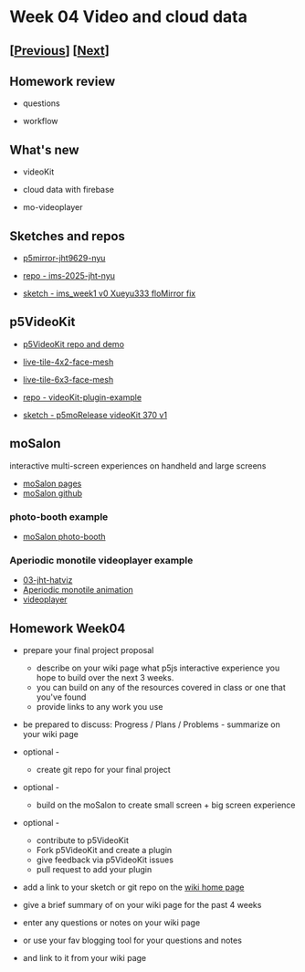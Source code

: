 # Week 04 Video and cloud data

## [[Previous](./03_time.md)] [[Next](./05_proposal.md)]

## Homework review

- questions

- workflow

## What's new

- videoKit

- cloud data with firebase

- mo-videoplayer

## Sketches and repos

- [p5mirror-jht9629-nyu](https://jht9629-nyu.github.io/p5mirror-jht9629-nyu/downloads/gen/sketches_recent.html)

- [repo - ims-2025-jht-nyu](https://github.com/jht9629-nyu/ims-2025-jht-nyu)

- [sketch - ims_week1 v0 Xueyu333 floMirror fix](https://editor.p5js.org/jht9629-nyu/sketches/1MbhCPM60)

<!-- - Pixel manipulation: raw buffers pixels and GLSL shaders -->

<!-- ## nodejs setup

[https://nodejs.org/en/download](https://nodejs.org/en/download)
 -->

<!-- ```
// https://editor.p5js.org/jht9629-nyu/sketches/7hzeHDSIl
// 03-jht-hatviz

https://www.youtube.com/watch?v=W-ECvtIA-5A
Aperiodic monotile animation

https://molab-itp.github.io/moSalon/src/videoplayer/?playlist=W-ECvtIA-5A&title=Aperiodic%20monotile%20animation
``` -->

## p5VideoKit

- [p5VideoKit repo and demo](https://github.com/molab-itp/p5videoKit)

<!-- - [skin-tone-main-qr](https://jht1493.net/p5VideoKit/demo/index.html?u=12&d=videoKit/settings/2022-skin-tone/skin-tone-main-qr.json) -->

- [live-tile-4x2-face-mesh](https://jht1493.net/p5VideoKit/demo/?a=%7B%22setting%22%3A%22live-tile-4x2-face-mesh%22%2C%22comment%22%3A%22live-tile-4x2-face-mesh%22%2C%22back_color%22%3A200%2C%22room_name%22%3A%22VideoKit-SkinTone2%22%2C%22patch_layout%22%3A%22Single%22%2C%22canvas_size%22%3A%22960x540%22%2C%22capture_size%22%3A%22default%22%2C%22render_size%22%3A%22Canvas%22%2C%22chat_name%22%3A%22jht%22%2C%22chat_chk%22%3A0%2C%22live_index%22%3A0%2C%22live_chk%22%3A1%2C%22urects_lock%22%3A0%2C%22urects_count%22%3A1%2C%22canvas_resize_ref%22%3A%22%22%2C%22canvas_data_chk%22%3A1%2C%22mediaDiv_states%22%3A%5Bnull%2C%7B%22vis%22%3A0%2C%22mute%22%3A1%7D%2C%7B%22vis%22%3A0%2C%22mute%22%3A1%7D%5D%2C%22patches%22%3A%5B%7B%22eff_spec%22%3A%7B%22ipatch%22%3A0%2C%22imedia%22%3A1%2C%22eff_label%22%3A%22live_tile_host%22%2C%22urect%22%3A%7B%22width%22%3A960%2C%22height%22%3A540%2C%22x0%22%3A0%2C%22y0%22%3A0%7D%7D%2C%22eff_props%22%3A%7B%22ncell%22%3A2%2C%22width_div%22%3A2%2C%22period%22%3A5%2C%22fit%22%3A%22height%22%2C%22showQRCode%22%3A1%2C%22autoHideQRCode%22%3A1%2C%22image_url%22%3A%22.%2Feffects%2Fqrcode0.png%22%2C%22shift%22%3A1%7D%7D%5D%7D)

- [live-tile-6x3-face-mesh](https://jht1493.net/p5VideoKit/demo/?a=%7B%22setting%22%3A%22live-tile-6x3-face-mesh%22%2C%22comment%22%3A%22live-tile-6x3-face-mesh%22%2C%22back_color%22%3A200%2C%22room_name%22%3A%22VideoKit-SkinTone2%22%2C%22patch_layout%22%3A%22Single%22%2C%22canvas_size%22%3A%22960x540%22%2C%22capture_size%22%3A%22default%22%2C%22render_size%22%3A%22Canvas%22%2C%22chat_name%22%3A%22jht%22%2C%22chat_chk%22%3A0%2C%22live_index%22%3A0%2C%22live_chk%22%3A1%2C%22urects_lock%22%3A0%2C%22urects_count%22%3A1%2C%22canvas_resize_ref%22%3A%22%22%2C%22canvas_data_chk%22%3A1%2C%22mediaDiv_states%22%3A%5Bnull%2C%7B%22vis%22%3A0%2C%22mute%22%3A1%7D%2C%7B%22vis%22%3A0%2C%22mute%22%3A1%7D%5D%2C%22patches%22%3A%5B%7B%22eff_spec%22%3A%7B%22ipatch%22%3A0%2C%22imedia%22%3A1%2C%22eff_label%22%3A%22live_tile_host%22%2C%22urect%22%3A%7B%22width%22%3A960%2C%22height%22%3A540%2C%22x0%22%3A0%2C%22y0%22%3A0%7D%7D%2C%22eff_props%22%3A%7B%22ncell%22%3A3%2C%22width_div%22%3A2%2C%22period%22%3A5%2C%22fit%22%3A%22height%22%2C%22showQRCode%22%3A1%2C%22autoHideQRCode%22%3A1%2C%22image_url%22%3A%22.%2Feffects%2Fqrcode0.png%22%2C%22shift%22%3A1%7D%7D%5D%7D)

- [repo - videoKit-plugin-example ](https://github.com/p5videoKit/videoKit-plugin-example)

- [sketch - p5moRelease videoKit 370 v1](https://editor.p5js.org/jht9629-nyu/sketches/xSrdePcOW)

<!-- - fork repo to customize
- examples plugins:
  - a_example_props
  - a_slit_scan
- creating a setting
- creating a plugin
- bin/build.sh -->

## moSalon

interactive multi-screen experiences on handheld and large screens

- [moSalon pages](https://molab-itp.github.io/moSalon)
- [moSalon github](https://github.com/molab-itp/moSalon)

### photo-booth example

- [moSalon photo-booth](https://molab-itp.github.io/moSalon/src/photo-booth/?v=45)

### Aperiodic monotile videoplayer example

- [03-jht-hatviz](https://editor.p5js.org/jht9629-nyu/sketches/7hzeHDSIl)
- [Aperiodic monotile animation](https://www.youtube.com/watch?v=W-ECvtIA-5A)
- [videoplayer](https://molab-itp.github.io/moSalon/src/videoplayer/?playlist=W-ECvtIA-5A&title=Aperiodic%20monotile%20animation)

<!-- ## p5mo alliance

- [p5moExamples](https://github.com/molab-itp/p5moExamples)

  - multi-device experiences on handheld and large screens
  - creating and updating firebase cloud data
  - p5js examples for p5moLibrary
 -->

## Homework Week04

- prepare your final project proposal

  - describe on your wiki page what p5js interactive experience you hope to build over the next 3 weeks.
  - you can build on any of the resources covered in class or one that you've found
  - provide links to any work you use

- be prepared to discuss: Progress / Plans / Problems - summarize on your wiki page

- optional -

  - create git repo for your final project

- optional -

  - build on the moSalon to create small screen + big screen experience

- optional -

  - contribute to p5VideoKit
  - Fork p5VideoKit and create a plugin
  - give feedback via p5VideoKit issues
  - pull request to add your plugin

- add a link to your sketch or git repo on the [wiki home page](https://github.com/p5videoKit/IM-Screens-2025-03-itp/wiki#week-04-homework)

- give a brief summary of on your wiki page for the past 4 weeks
- enter any questions or notes on your wiki page
- or use your fav blogging tool for your questions and notes
- and link to it from your wiki page

